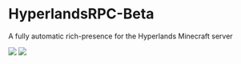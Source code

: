# HyperlandsRPC-Beta
A fully automatic rich-presence for the Hyperlands Minecraft server

![](https://cdn.discordapp.com/attachments/860459080165359617/1015976064952045659/unknown.png)
![](https://cdn.discordapp.com/attachments/860459080165359617/1015975554215858288/unknown.png)

